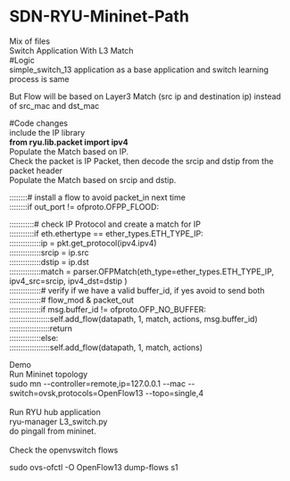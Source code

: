 # SDN-RYU-Mininet-Path <br>
Mix of files <br>
Switch Application With L3 Match <br>
#Logic <br>
simple_switch_13 application as a base application and switch learning process is same <br>

But Flow will be based on Layer3 Match (src ip and destination ip) instead of src_mac and dst_mac <br>

#Code changes <br>
include the IP library <br>
        <b>from ryu.lib.packet import ipv4 </b><br>
Populate the Match based on IP. <br>
Check the packet is IP Packet, then decode the srcip and dstip from the packet header <br>
Populate the Match based on srcip and dstip. <br>

::::::::# install a flow to avoid packet_in next time<br>
::::::::if out_port != ofproto.OFPP_FLOOD:<br>

:::::::::::# check IP Protocol and create a match for IP<br>
:::::::::::if eth.ethertype == ether_types.ETH_TYPE_IP:<br>
::::::::::::::ip = pkt.get_protocol(ipv4.ipv4)<br>
::::::::::::::srcip = ip.src<br>
::::::::::::::dstip = ip.dst<br>
::::::::::::::match = parser.OFPMatch(eth_type=ether_types.ETH_TYPE_IP,
                                        ipv4_src=srcip,
                                        ipv4_dst=dstip
                                        )<br>
::::::::::::::# verify if we have a valid buffer_id, if yes avoid to send both<br>
::::::::::::::# flow_mod & packet_out<br>
::::::::::::::if msg.buffer_id != ofproto.OFP_NO_BUFFER:<br>
::::::::::::::::::self.add_flow(datapath, 1, match, actions, msg.buffer_id)<br>
::::::::::::::::::return<br>
::::::::::::::else:<br>
::::::::::::::::::self.add_flow(datapath, 1, match, actions)<br>



Demo <br>
Run Mininet topology<br>
sudo mn --controller=remote,ip=127.0.0.1 --mac --switch=ovsk,protocols=OpenFlow13 --topo=single,4<br>
<br>
Run RYU hub application<br>
ryu-manager L3_switch.py<br>
do pingall from mininet. <br>
<br>
Check the openvswitch flows<br>


sudo ovs-ofctl -O OpenFlow13 dump-flows s1
